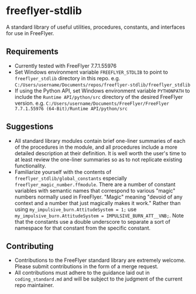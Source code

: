 # freeflyer-stdlib
A standard library of useful utilities, procedures, constants, and interfaces for use in FreeFlyer.

## Requirements
 - Currently tested with FreeFlyer 7.7.1.55976
 - Set Windows environment variable `FREEFLYER_STDLIB` to point to `freeflyer_stdlib` directory in this repo. e.g. `C:/Users/username/Documents/repos/freeflyer-stdlib/freeflyer_stdlib`
 - If using the Python API, set Windows environment variable `PYTHONPATH` to include the `Runtime API/python/src` directory of the desired FreeFlyer version. e.g. `C:/Users/username/Documents/FreeFlyer/FreeFlyer 7.7.1.55976 (64-Bit)/Runtime API/python/src`

## Suggestions
 - All standard library modules contain brief one-liner summaries of each of the procedures in the module, and all procedures include a more detailed description at their definition. It is well worth the user's time to at least review the one-liner summaries so as to not replicate existing functionality.
 - Familiarize yourself with the contents of `freeflyer_stdlib/global_constants` especially `freeflyer_magic_number.ffmodule`. There are a number of constant variables with semantic names that correspond to various "magic" numbers normally used in FreeFlyer. "Magic" meaning "devoid of any context and a number that just magically makes it work." Rather than using `my_impulsive_burn.AttitudeSystem = 1;` use `my_impulsive_burn.AttitudeSystem = IMPULSIVE_BURN_ATT__VNB;`. Note that the constants use a double underscore to separate a sort of namespace for that constant from the specific constant.

## Contributing
 - Contributions to the FreeFlyer standard library are extremely welcome. Please submit contributions in the form of a merge request.
 - All contributions must adhere to the guidance laid out in `coding_standard.md` and will be subject to the judgment of the current repo maintainer.
